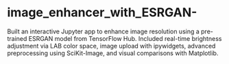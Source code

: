# image_enhancer_with_ESRGAN-
Built an interactive Jupyter app to enhance image resolution using a pre-trained ESRGAN model from TensorFlow Hub. Included real-time brightness adjustment via LAB color space, image upload with ipywidgets, advanced preprocessing using SciKit-Image, and visual comparisons with Matplotlib.
